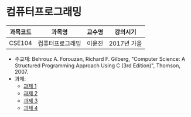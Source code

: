 # 컴퓨터프로그래밍

| 과목코드 | 과목명           | 교수명 | 강의시기    |
|----------|------------------|--------|-------------|
| CSE104   | 컴퓨터프로그래밍 | 이윤진 | 2017년 가을 |

- 주교재: Behrouz A. Forouzan, Richard F. Gilberg, "Computer Science: A Structured Programming Approach Using C (3rd Edition)", Thomson, 2007.
- 과제:
  - [과제 1](./assignment-1)
  - [과제 2](./assignment-2)
  - [과제 3](./assignment-3)
  - [과제 4](./assignment-4)
